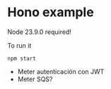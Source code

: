 # Hono example

Node 23.9.0 required!

To run it

```
npm start
```

- Meter autenticación con JWT
- Meter SQS?
